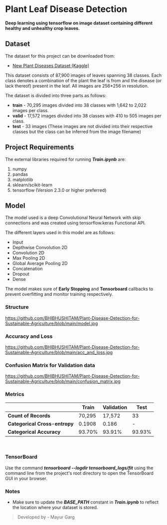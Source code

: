 # Plant Leaf Disease Detection
**Deep learning using tensorflow on image dataset containing different healthy and unhealthy crop leaves.** 

## Dataset
The dataset for this project can be downloaded from:
- [New Plant Diseases Dataset (Kaggle)](https://www.kaggle.com/vipoooool/new-plant-diseases-dataset)

This dataset consists of 87,900 images of leaves spanning 38 classes. Each class denotes a combination of the plant the leaf is from and the disease (or lack thereof) present in the leaf. All images are 256*256 in resolution.

The dataset is divided into three parts as follows:

- **train** - 70,295 images divided into 38 classes with 1,642 to 2,022 images per class.
- **valid** - 17,572 images divided into 38 classes with 410 to 505 images per class.
- **test** - 33 images (These images are not divided into their respective classes but the class can be inferred from the image filename)

## Project Requirements
The external libraries required for running _**Train.ipynb**_ are:
1. numpy
2. pandas
3. matplotlib
4. sklearn/scikit-learn
5. tensorflow (Version 2.3.0 or higher preferred)

## Model
The model used is a deep Convolutional Neural Network with skip connections and was created using tensorflow.keras Functional API.

The different layers used in this model are as follows:
- Input 
- Depthwise Convolution 2D
- Convolution 2D
- Max Pooling 2D
- Global Average Pooling 2D
- Concatenation
- Dropout
- Dense

The model makes sure of **Early Stopping** and **Tensorboard** callbacks to prevent overfitting and monitor training respectively.

### Structure

https://github.com/BHIBHUSHITAM/Plant-Disease-Detection-for-Sustainable-Agriculture/blob/main/model.jpg
### Accuracy and Loss
https://github.com/BHIBHUSHITAM/Plant-Disease-Detection-for-Sustainable-Agriculture/blob/main/acc_and_loss.jpg

### Confusion Matrix for Validation data
https://github.com/BHIBHUSHITAM/Plant-Disease-Detection-for-Sustainable-Agriculture/blob/main/confusion_matrix.jpg

### Metrics

|                               | Train  | Validation | Test   |
|-------------------------------|--------|------------|--------|
| **Count of Records**          | 70,295 | 17,572     | 33     |
| **Categorical Cross-entropy** | 0.1908 | 0.186      |   -    |
| **Categorical Accuracy**      | 93.70% | 93.91%     | 93.93% |

&nbsp;

### TensorBoard

Use the command _**tensorboard --logdir tensorboard_logs/fit**_ using the command line from the project's root directory to open the TensorBoard GUI in your browser.

### Notes
- Make sure to update the _**BASE_PATH**_ constant in _**Train.ipynb**_ to reflect the location where your dataset is stored.

> Developed by - Mayur Garg
